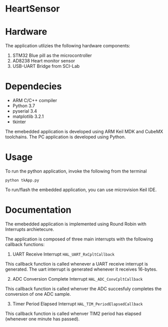 # HeartSensor

# Hardware

The application utlizies the following hardware components:

1) STM32 Blue pill as the microcontroller
2) AD8238 Heart monitor sensor
3) USB-UART Bridge from SCI-Lab

# Dependecies

- ARM C/C++ compiler
- Python 3.7
- pyserial 3.4
- matplotlib 3.2.1
- tkinter

The emebedded application is developed using ARM Keil MDK and CubeMX toolchains.
The PC application is developed using Python. 

# Usage

To run the python application, invoke the following from the terminal

```
python tkApp.py 
```

To run/flash the embedded application, you can use microvision Keil IDE. 

# Documentation

The emebedded application is implemented using Round Robin with Interrupts archietecure.

The application is composed of three main interrupts with the following callback functions: 

1) UART Receive Interrupt `HAL_UART_RxCpltCallback`

This callback function is called whenever a UART receive interrupt is generated. The uart interrupt is generated whenever it receives 16-bytes.

2) ADC Conversion Complete Interrupt `HAL_ADC_ConvCpltCallback`

This callback function is called whenver the ADC succesfuly completes the conversion of one ADC sample.

3) Timer Period Elapsed Interrupt `HAL_TIM_PeriodElapsedCallback`

This callback function is called whenver TIM2 period has elapsed (whenever one minute has passed).

